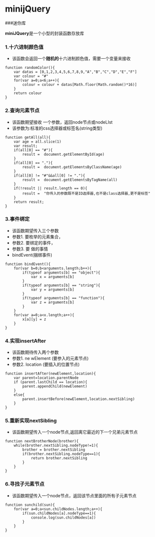 # minijQuery
###迷你库

**miniJQuery**是一个小型的封装函数存放库

### 1.十六进制颜色值

* 该函数会返回一个**随机的**十六进制颜色值，需要一个变量来接收

```
function randomColor(){
	var datas = [0,1,2,3,4,5,6,7,8,9,"A","B","C","D","E","F"]
	var colour = "#"
	for(var a=0;a<6;a++){
		colour = colour + datas[Math.floor(Math.random()*16)]
	}
	return colour
}
```

### 2.查询元素节点

* 该函数期望接收
一个参数，返回node节点或nodeLIst
* 该参数为:标准的css选择器或标签名(string类型)

```
function getAll(all){
	var age = all.slice(1)
	var result;
	if(all[0] == "#"){
		result =  document.getElementById(age)
	}
	if(all[0] == "."){
		result =  document.getElementsByClassName(age)
	}
	if(all[0] != "#"&&all[0] != "."){
		result =  document.getElementsByTagName(all)
	}
	if(!result || result.length == 0){
		result =  "你传入的参数既不是ID选择器,也不是class选择器,更不是标签"
	}
	return result;
}
```

### 3.事件绑定

* 该函数期望传入三个参数
* 参数1.   要枚举的元素集合，
* 参数2.   要绑定的事件，
* 参数3.   要
做的事情
* bindEvent(捆绑事件)

``` 
function bindEvent(){
	for(var b=0;b<arguments.length;b++){
		if(typeof arguments[b] == "object"){
			var x = arguments[b]
		}
		if(typeof arguments[b] == "string"){
			var y = arguments[b]
		}
		if(typeof arguments[b] == "function"){
			var z = arguments[b]
		}
	}
	for(var a=0;a<x.length;a++){
		x[a][y] = z	
	}
}
```

### 4.实现insertAfter

* 该函数期待传入两个参数
* 参数1. ne
wElement (要参入的元素节点)
* 参数2. location (要插入的位置节点)

```
function insertAfter(newElement,location){
	var parent=location.parentNode
	if (parent.lastChild == location){
		parent.appendChild(newElement)
	}
	else{
		parent.insertBefore(newElement,location.nextSibling)
	}
}
```

### 5.重新实现nextSibling

* 该函数期望传入一个node节点,返回离它最近的下一个兄弟元素节点

```
function nextBrotherNode(brother){
	while(brother.nextSibling.nodeType!=1){
		brother = brother.nextSibling
		if(brother.nextSibling.nodeType==1){
			return brother.nextSibling
		}
	}
}
```

### 6.寻找子元素节点

* 该函数期望传入一个node节点，返回该节点里面的所有子元素节点

```
function sunchild(sun){
	for(var a=0;a<sun.childNodes.length;a++){
		if(sun.childNodes[a].nodeType==1){
			console.log(sun.childNodes[a])
		}
	}
}
```

